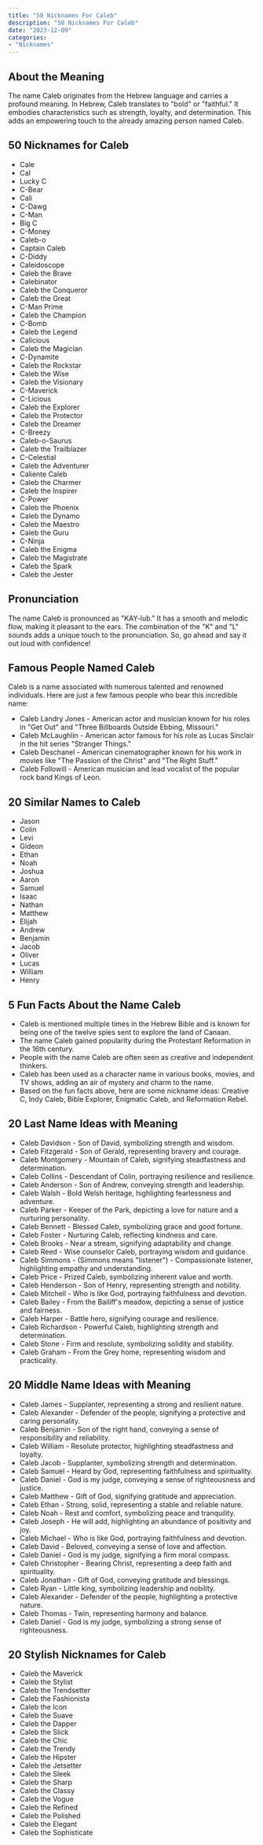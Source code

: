 ```yaml
---
title: "50 Nicknames For Caleb"
description: "50 Nicknames For Caleb"
date: "2023-12-09"
categories:
- "Nicknames"
---
```



About the Meaning
-----------------

The name Caleb originates from the Hebrew language and carries a profound meaning. In Hebrew, Caleb translates to "bold" or "faithful." It embodies characteristics such as strength, loyalty, and determination. This adds an empowering touch to the already amazing person named Caleb.

50 Nicknames for Caleb
----------------------

- Cale
- Cal
- Lucky C
- C-Bear
- Cali
- C-Dawg
- C-Man
- Big C
- C-Money
- Caleb-o
- Captain Caleb
- C-Diddy
- Caleidoscope
- Caleb the Brave
- Calebinator
- Caleb the Conqueror
- Caleb the Great
- C-Man Prime
- Caleb the Champion
- C-Bomb
- Caleb the Legend
- Calicious
- Caleb the Magician
- C-Dynamite
- Caleb the Rockstar
- Caleb the Wise
- Caleb the Visionary
- C-Maverick
- C-Licious
- Caleb the Explorer
- Caleb the Protector
- Caleb the Dreamer
- C-Breezy
- Caleb-o-Saurus
- Caleb the Trailblazer
- C-Celestial
- Caleb the Adventurer
- Caliente Caleb
- Caleb the Charmer
- Caleb the Inspirer
- C-Power
- Caleb the Phoenix
- Caleb the Dynamo
- Caleb the Maestro
- Caleb the Guru
- C-Ninja
- Caleb the Enigma
- Caleb the Magistrate
- Caleb the Spark
- Caleb the Jester

Pronunciation
-------------

The name Caleb is pronounced as "KAY-lub." It has a smooth and melodic flow, making it pleasant to the ears. The combination of the "K" and "L" sounds adds a unique touch to the pronunciation. So, go ahead and say it out loud with confidence!

Famous People Named Caleb
-------------------------

Caleb is a name associated with numerous talented and renowned individuals. Here are just a few famous people who bear this incredible name:

- Caleb Landry Jones - American actor and musician known for his roles in "Get Out" and "Three Billboards Outside Ebbing, Missouri."
- Caleb McLaughlin - American actor famous for his role as Lucas Sinclair in the hit series "Stranger Things."
- Caleb Deschanel - American cinematographer known for his work in movies like "The Passion of the Christ" and "The Right Stuff."
- Caleb Followill - American musician and lead vocalist of the popular rock band Kings of Leon.

20 Similar Names to Caleb
-------------------------

- Jason
- Colin
- Levi
- Gideon
- Ethan
- Noah
- Joshua
- Aaron
- Samuel
- Isaac
- Nathan
- Matthew
- Elijah
- Andrew
- Benjamin
- Jacob
- Oliver
- Lucas
- William
- Henry

5 Fun Facts About the Name Caleb
--------------------------------

- Caleb is mentioned multiple times in the Hebrew Bible and is known for being one of the twelve spies sent to explore the land of Canaan.
- The name Caleb gained popularity during the Protestant Reformation in the 16th century.
- People with the name Caleb are often seen as creative and independent thinkers.
- Caleb has been used as a character name in various books, movies, and TV shows, adding an air of mystery and charm to the name.
- Based on the fun facts above, here are some nickname ideas: Creative C, Indy Caleb, Bible Explorer, Enigmatic Caleb, and Reformation Rebel.

20 Last Name Ideas with Meaning
-------------------------------

- Caleb Davidson - Son of David, symbolizing strength and wisdom.
- Caleb Fitzgerald - Son of Gerald, representing bravery and courage.
- Caleb Montgomery - Mountain of Caleb, signifying steadfastness and determination.
- Caleb Collins - Descendant of Colin, portraying resilience and resilience.
- Caleb Anderson - Son of Andrew, conveying strength and leadership.
- Caleb Walsh - Bold Welsh heritage, highlighting fearlessness and adventure.
- Caleb Parker - Keeper of the Park, depicting a love for nature and a nurturing personality.
- Caleb Bennett - Blessed Caleb, symbolizing grace and good fortune.
- Caleb Foster - Nurturing Caleb, reflecting kindness and care.
- Caleb Brooks - Near a stream, signifying adaptability and change.
- Caleb Reed - Wise counselor Caleb, portraying wisdom and guidance.
- Caleb Simmons - (Simmons means "listener") - Compassionate listener, highlighting empathy and understanding.
- Caleb Price - Prized Caleb, symbolizing inherent value and worth.
- Caleb Henderson - Son of Henry, representing strength and nobility.
- Caleb Mitchell - Who is like God, portraying faithfulness and devotion.
- Caleb Bailey - From the Bailiff's meadow, depicting a sense of justice and fairness.
- Caleb Harper - Battle hero, signifying courage and resilience.
- Caleb Richardson - Powerful Caleb, highlighting strength and determination.
- Caleb Stone - Firm and resolute, symbolizing solidity and stability.
- Caleb Graham - From the Grey home, representing wisdom and practicality.

20 Middle Name Ideas with Meaning
---------------------------------

- Caleb James - Supplanter, representing a strong and resilient nature.
- Caleb Alexander - Defender of the people, signifying a protective and caring personality.
- Caleb Benjamin - Son of the right hand, conveying a sense of responsibility and reliability.
- Caleb William - Resolute protector, highlighting steadfastness and loyalty.
- Caleb Jacob - Supplanter, symbolizing strength and determination.
- Caleb Samuel - Heard by God, representing faithfulness and spirituality.
- Caleb Daniel - God is my judge, conveying a sense of righteousness and justice.
- Caleb Matthew - Gift of God, signifying gratitude and appreciation.
- Caleb Ethan - Strong, solid, representing a stable and reliable nature.
- Caleb Noah - Rest and comfort, symbolizing peace and tranquility.
- Caleb Joseph - He will add, highlighting an abundance of positivity and joy.
- Caleb Michael - Who is like God, portraying faithfulness and devotion.
- Caleb David - Beloved, conveying a sense of love and affection.
- Caleb Daniel - God is my judge, signifying a firm moral compass.
- Caleb Christopher - Bearing Christ, representing a deep faith and spirituality.
- Caleb Jonathan - Gift of God, conveying gratitude and blessings.
- Caleb Ryan - Little king, symbolizing leadership and nobility.
- Caleb Alexander - Defender of the people, highlighting a protective nature.
- Caleb Thomas - Twin, representing harmony and balance.
- Caleb Daniel - God is my judge, symbolizing a strong sense of righteousness.

20 Stylish Nicknames for Caleb
------------------------------

- Caleb the Maverick
- Caleb the Stylist
- Caleb the Trendsetter
- Caleb the Fashionista
- Caleb the Icon
- Caleb the Suave
- Caleb the Dapper
- Caleb the Slick
- Caleb the Chic
- Caleb the Trendy
- Caleb the Hipster
- Caleb the Jetsetter
- Caleb the Sleek
- Caleb the Sharp
- Caleb the Classy
- Caleb the Vogue
- Caleb the Refined
- Caleb the Polished
- Caleb the Elegant
- Caleb the Sophisticate
